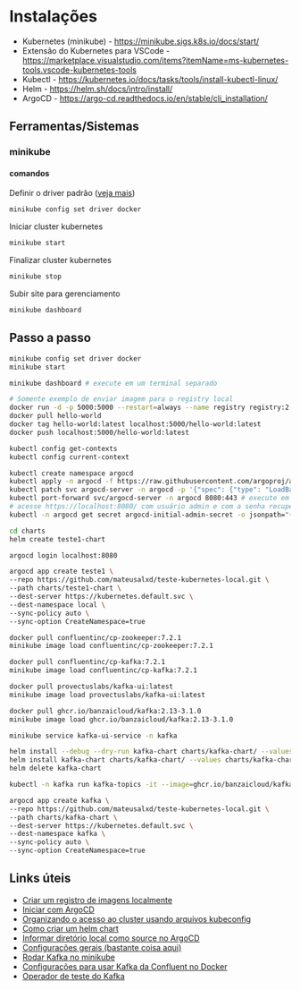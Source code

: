 # Instalações

- Kubernetes (minikube) - <https://minikube.sigs.k8s.io/docs/start/>
- Extensão do Kubernetes para VSCode - <https://marketplace.visualstudio.com/items?itemName=ms-kubernetes-tools.vscode-kubernetes-tools>
- Kubectl - <https://kubernetes.io/docs/tasks/tools/install-kubectl-linux/>
- Helm - <https://helm.sh/docs/intro/install/>
- ArgoCD - <https://argo-cd.readthedocs.io/en/stable/cli_installation/>

## Ferramentas/Sistemas

### minikube

#### comandos

Definir o driver padrão ([veja mais](https://minikube.sigs.k8s.io/docs/drivers/))

```bash
minikube config set driver docker
```

Iniciar cluster kubernetes

```bash
minikube start
```

Finalizar cluster kubernetes

```bash
minikube stop
```

Subir site para gerenciamento

```bash
minikube dashboard
```

## Passo a passo

```bash
minikube config set driver docker
minikube start

minikube dashboard # execute em um terminal separado

# Somente exemplo de enviar imagem para o registry local
docker run -d -p 5000:5000 --restart=always --name registry registry:2
docker pull hello-world
docker tag hello-world:latest localhost:5000/hello-world:latest
docker push localhost:5000/hello-world:latest

kubectl config get-contexts
kubectl config current-context

kubectl create namespace argocd
kubectl apply -n argocd -f https://raw.githubusercontent.com/argoproj/argo-cd/stable/manifests/install.yaml
kubectl patch svc argocd-server -n argocd -p '{"spec": {"type": "LoadBalancer"}}'
kubectl port-forward svc/argocd-server -n argocd 8080:443 # execute em um terminal separado
# acesse https://localhost:8080/ com usuário admin e com a senha recuperada com o comando abaixo
kubectl -n argocd get secret argocd-initial-admin-secret -o jsonpath="{.data.password}" | base64 -d; echo

cd charts
helm create teste1-chart

argocd login localhost:8080

argocd app create teste1 \
--repo https://github.com/mateusalxd/teste-kubernetes-local.git \
--path charts/teste1-chart \
--dest-server https://kubernetes.default.svc \
--dest-namespace local \
--sync-policy auto \
--sync-option CreateNamespace=true

docker pull confluentinc/cp-zookeeper:7.2.1
minikube image load confluentinc/cp-zookeeper:7.2.1

docker pull confluentinc/cp-kafka:7.2.1
minikube image load confluentinc/cp-kafka:7.2.1

docker pull provectuslabs/kafka-ui:latest
minikube image load provectuslabs/kafka-ui:latest

docker pull ghcr.io/banzaicloud/kafka:2.13-3.1.0
minikube image load ghcr.io/banzaicloud/kafka:2.13-3.1.0

minikube service kafka-ui-service -n kafka

helm install --debug --dry-run kafka-chart charts/kafka-chart/ --values charts/kafka-chart/values.yaml
helm install kafka-chart charts/kafka-chart/ --values charts/kafka-chart/values.yaml
helm delete kafka-chart

kubectl -n kafka run kafka-topics -it --image=ghcr.io/banzaicloud/kafka:2.13-3.1.0 --rm=true --restart=Never -- /opt/kafka/bin/kafka-topics.sh --zookeeper zookeeper-0-service:2181 --topic my-topic --create --partitions 3 --replication-factor 3

argocd app create kafka \
--repo https://github.com/mateusalxd/teste-kubernetes-local.git \
--path charts/kafka-chart \
--dest-server https://kubernetes.default.svc \
--dest-namespace kafka \
--sync-policy auto \
--sync-option CreateNamespace=true

```

## Links úteis

- [Criar um registro de imagens localmente](https://docs.docker.com/registry/deploying/)
- [Iniciar com ArgoCD](https://argo-cd.readthedocs.io/en/stable/getting_started/)
- [Organizando o acesso ao cluster usando arquivos kubeconfig](https://kubernetes.io/pt-br/docs/concepts/configuration/organize-cluster-access-kubeconfig/)
- [Como criar um helm chart](https://phoenixnap.com/kb/create-helm-chart)
- [Informar diretório local como source no ArgoCD](https://github.com/argoproj/argo-cd/issues/3432)
- [Configurações gerais (bastante coisa aqui)](https://robertbrem.github.io/Microservices_with_Kubernetes/01_Setup/01_Host_setup/)
- [Rodar Kafka no minikube](https://technology.amis.nl/platform/kubernetes/running-apache-kafka-on-minikube/)
- [Configurações para usar Kafka da Confluent no Docker](https://docs.confluent.io/platform/current/installation/docker/config-reference.html)
- [Operador de teste do Kafka](https://banzaicloud.com/docs/supertubes/kafka-operator/test/)
